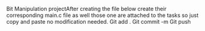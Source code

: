 Bit Manipulation projectAfter creating the file below create their corresponding main.c file as well those one are attached to the tasks so just copy and paste no modification needed.
Git add .
Git commit -m 
Git push
